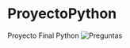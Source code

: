 
# ProyectoPython
Proyecto Final Python
![Preguntas](https://user-images.githubusercontent.com/89221655/162644423-97b969b8-129f-4b60-b585-61dd779580d5.png)

